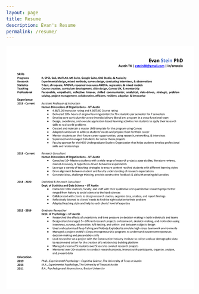 ```yaml
---
layout: page
title: Resume
description: Evan's Resume
permalink: /resume/
---
```

![Resume](/assets/img/EvanStein_Resume-Git-1.png)
